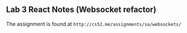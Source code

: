 ## Lab 3 React Notes (Websocket refactor)

The assignment is found at
	`http://cs52.me/assignments/sa/websockets/`
